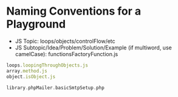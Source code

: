 # Naming Conventions for a Playground

* JS Topic: loops/objects/controlFlow/etc
* JS Subtopic/Idea/Problem/Solution/Example (if multiword, use camelCase): functionsFactoryFunction.js

```javascript
loops.loopingThroughObjects.js
array.method.js
object.isObject.js
```

```php
library.phpMailer.basicSmtpSetup.php
```
